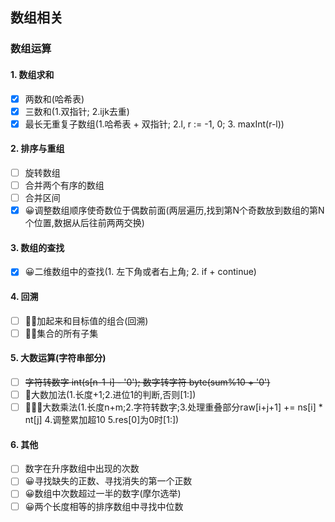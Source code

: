 ## 数组相关

### 数组运算
#### 1. 数组求和
- [x] 两数和(哈希表)
- [x] 三数和(1.双指针; 2.ijk去重)
- [x] 最长无重复子数组(1.哈希表 + 双指针; 2.l, r := -1, 0; 3. maxInt(r-l))
#### 2. 排序与重组
- [ ] 旋转数组
- [ ] 合并两个有序的数组
- [ ] 合并区间
- [x] 😀调整数组顺序使奇数位于偶数前面(两层遍历,找到第N个奇数放到数组的第N个位置,数据从后往前两两交换)
#### 3. 数组的查找
- [x] 😀二维数组中的查找(1. 左下角或者右上角; 2. if + continue)
#### 4. 回溯
- [ ] 😵‍💫加起来和目标值的组合(回溯)
- [ ] 😵‍💫集合的所有子集
#### 5. 大数运算(字符串部分)
- [ ] ~~字符转数字 int(s[n-1-i] - '0'); 数字转字符  byte(sum%10 + '0')~~
- [ ] 👏大数加法(1.长度+1;2.进位1的判断,否则[1:])
- [ ] 👏👏👏大数乘法(1.长度n+m;2.字符转数字;3.处理重叠部分raw[i+j+1] += ns[i] * nt[j] 4.调整累加超10 5.res[0]为0时[1:])
#### 6. 其他
- [ ] 数字在升序数组中出现的次数
- [ ] 😀寻找缺失的正数、寻找消失的第一个正数
- [ ] 😀数组中次数超过一半的数字(摩尔选举)
- [ ] 😀两个长度相等的排序数组中寻找中位数
